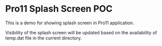 # Pro11 Splash Screen POC

This is a demo for showing splash screen in Pro11 application.

Visibility of the splash screen will be updated based on the availability of temp.dat file in the current directory.
